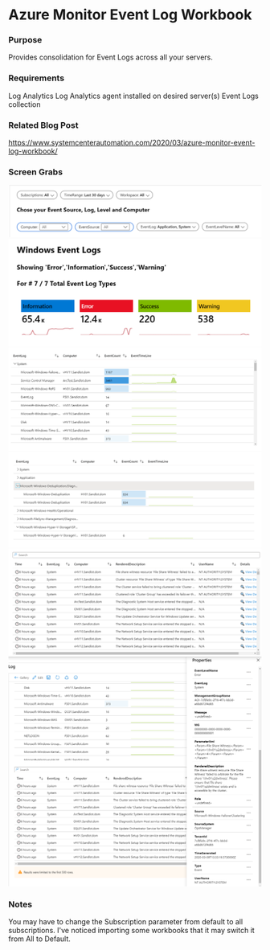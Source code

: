 # Azure Monitor Event Log Workbook

### Purpose
Provides consolidation for Event Logs across all your servers.

### Requirements
Log Analytics
Log Analytics agent installed on desired server(s)
Event Logs collection

### Related Blog Post
https://www.systemcenterautomation.com/2020/03/azure-monitor-event-log-workbook/

### Screen Grabs
![image](./images/2020-03-10_10-31-28.png)
![image](./images/2020-03-10_14-38-03.png)
![image](./images/2020-03-09_14-51-47.png)
![image](./images/2020-03-09_16-46-48.png)
![image](./images/2020-03-09_14-52-30.png)
![image](./images/2020-03-09_14-52-16.png)

### Notes
You may have to change the Subscription parameter from default to all subscriptions. I've noticed importing some workbooks that it may switch it from All to Default.




